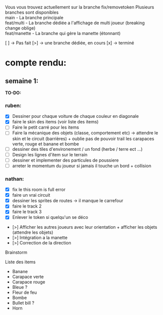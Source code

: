 
Vous vous trouvez actuellement sur la branche fix/removetoken
Plusieurs branches sont disponibles  
main - La branche principale  
feat/multi - La branche dédiée a l'affichage de multi joueur (breaking change oblige)  
feat/manette - La branche qui gère la manette (étonnant)

[ ] -> Pas fait
[>] -> une branche dédiée, en cours
[x] -> terminé

# compte rendu:
## semaine 1:
**TO-DO:**
### ruben:
- [X] Dessiner pour chaque voiture de chaque couleur en diagonale 
- [x] faire le skin des items (voir liste des items)
- [ ] Faire le petit carré pour les items
- [ ] Faire la mécanique des objets (classe, comportement etc) -> attendre le skin et le circuit (barrières) + oublie pas de pouvoir trail les carapaces verte, rouge et banane et bombe
- [ ] dessiner des tiles d'environement / un fond (herbe / terre ect ...)
- [ ] Design les lignes d'item sur le terrain
- [ ] dessiner et implementer des particules de poussiere
- [ ] arreter le momentum du joueur si jamais il touche un bord + collision

### nathan:
- [x] fix le this room is full error
- [x] faire un vrai circuit
- [x] dessiner les sprites de routes -> il manque le carrefour
- [x] faire le track 2
- [x] faire le track 3
- [x] Enlever le token si quelqu'un se déco
- [>] Afficher les autres joueurs avec leur orientation + afficher les objets (attendre les objets)
- [>] Intégration a la manette
- [>] Correction de la direction

Brainstorm

Liste des items
- Banane
- Carapace verte
- Carapace rouge
- Bleue ?
- Fleur de feu
- Bombe
- Bullet bill ?
- Horn
